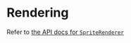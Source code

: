 # Rendering

Refer to [the API docs for `SpriteRenderer`](https://ducktapeengine.github.io/API/class_d_t_1_1_sprite_renderer.html#details)